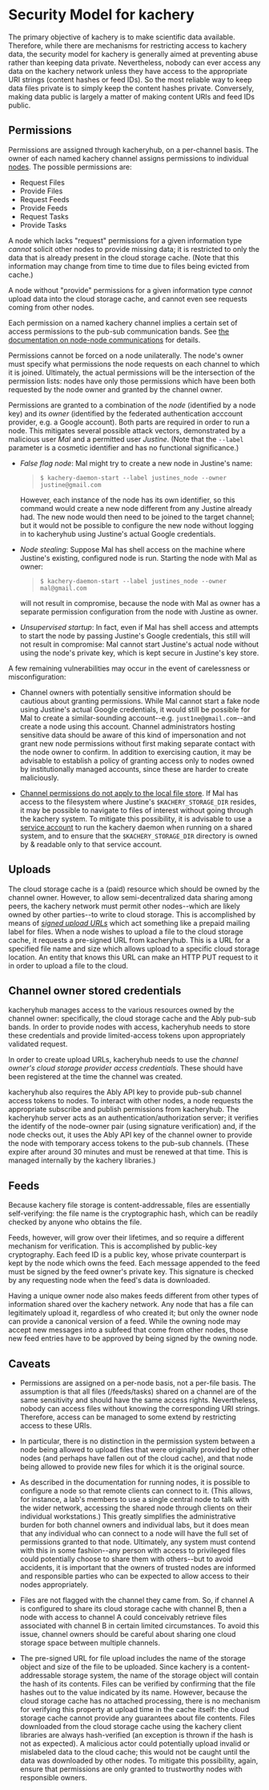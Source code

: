 # Security Model for kachery

The primary objective of kachery is to make scientific data available. Therefore, while there are mechanisms for restricting access to kachery data, the security model for kachery is generally aimed at preventing abuse rather than keeping data private. Nevertheless, nobody can ever access any data on the kachery network unless they have access to the appropriate URI strings (content hashes or feed IDs). So the most reliable way to keep data files private is to simply keep the content hashes private. Conversely, making data public is largely a matter of making content URIs and feed IDs public.

## Permissions

Permissions are assigned through kacheryhub, on a per-channel
basis. The owner of each named kachery channel assigns permissions to
individual [nodes](./node.md). The possible permissions are:

* Request Files
* Provide Files
* Request Feeds
* Provide Feeds
* Request Tasks
* Provide Tasks

A node which lacks "request" permissions for a given information
type *cannot* solicit other nodes to provide missing data; it is
restricted to only the data that is already present in the
cloud storage cache. (Note that this information may change from
time to time due to files being evicted from cache.)

A node without "provide" permissions for a given information type
*cannot* upload data into the cloud storage cache, and cannot even
see requests coming from other nodes.

Each permission on a named kachery channel implies a certain set of
access permissions to the pub-sub communication bands. See
[the documentation on node-node communications](./node.md#coordinating_communications)
for details.

Permissions cannot be forced on a node unilaterally. The node's owner
must specify what permissions the node requests on
each channel to which it is joined. Ultimately, the actual permissions
will be the intersection of the permission lists: nodes have only
those permissions which have been both requested by the node owner
and granted by the channel owner.

Permissions are granted to a combination of the *node*
(identified by a node key) and its *owner* (identified by the federated
authentication acccount provider, e.g. a Google account). Both parts
are required in order to run a node. This mitigates several possible
attack vectors, demonstrated by a malicious user *Mal* and a permitted
user *Justine*. (Note that the `--label` parameter is a cosmetic identifier
and has no functional significance.)

* *False flag node*: Mal might try to create a new node
in Justine's name:
  > `$ kachery-daemon-start --label justines_node --owner justine@gmail.com`
  
  However, each instance of the node has its own identifier,
  so this command would create a new node different from any
  Justine already had. The new node would then
  need to be joined to the target channel; but it would not be possible to
  configure the new node without logging in to kacheryhub using Justine's
  actual Google credentials.

* *Node stealing*: Suppose Mal has shell access on the machine where Justine's
existing, configured node is run. Starting the node with Mal as owner:
  > `$ kachery-daemon-start --label justines_node --owner mal@gmail.com`

  will not result in compromise, because the node with Mal as owner has a
  separate permission configuration from the node with Justine as owner.

* *Unsupervised startup*: In fact, even if Mal has shell access and attempts
to start the node by passing Justine's Google credentials, this still will not
result in compromise: Mal cannot start Justine's actual node
without using the node's private key, which is kept secure in Justine's key store.

A few remaining vulnerabilities may occur in the event of carelessness or
misconfiguration:

* Channel owners with potentially sensitive information should be cautious
about granting permissions. While Mal cannot start a fake node using Justine's
actual Google credentials, it would still be possible for Mal to create a
similar-sounding account--e.g. `just1ne@gmail.com`--and create a node using
this account. Channel administrators hosting sensitive data
should be aware of this kind of impersonation and not grant new node permissions
without first making separate contact with the node owner to confirm.
In addition to exercising caution, it may be advisable to establish
a policy of granting access only to nodes owned by institutionally managed accounts,
since these are harder to create maliciously.

* [Channel permissions do not apply to the local file store](./storage.md#Local-data-storage-access).
If Mal has access to the filesystem where Justine's `$KACHERY_STORAGE_DIR` resides,
it may be possible to navigate to files of interest without going through
the kachery system. To mitigate this possibility, it is advisable to use a
[service account](https://unix.stackexchange.com/questions/314725/what-is-the-difference-between-user-and-service-account)
to run the kachery daemon when running on a shared system, and to ensure
that the `$KACHERY_STORAGE_DIR` directory is owned by & readable only to
that service account.

## Uploads

The cloud storage cache is a (paid) resource which should be owned by the
channel owner. However, to allow semi-decentralized data sharing among peers,
the kachery network must permit other nodes--which are likely owned by
other parties--to write to cloud storage. This is accomplished by means of
*[signed upload URLs](https://cloud.google.com/storage/docs/access-control/signed-urls)*
which act something like a prepaid mailing label for files. When a node wishes to
upload a file to the cloud storage cache, it requests a pre-signed URL
from kacheryhub. This is a URL for a specified file name and size which
allows upload to a specific cloud storage location. An entity that knows this
URL can make an HTTP PUT request to it in order to upload a file to the cloud.

## Channel owner stored credentials

kacheryhub manages access to the various resources owned by the channel
owner: specifically, the cloud storage cache and the Ably pub-sub bands.
In order to provide nodes with access, kacheryhub needs to store
these credentials and provide limited-access tokens upon
appropriately validated request.

In order to create upload URLs, kacheryhub needs to use the
*channel owner's cloud storage provider access credentials*. These should
have been registered at the time the channel was created.

kacheryhub also requires the Ably API key to provide pub-sub channel
access tokens to nodes. To interact with other nodes, a node requests
the appropriate subscribe and publish permissions from kacheryhub.
The kacheryhub server acts as an authentication/authorization server;
it verifies the identify of the node-owner pair (using signature verification)
and, if the node checks out, it uses the Ably API key of the channel owner
to provide the node with temporary access tokens to the pub-sub channels.
(These expire after around 30 minutes and must be renewed at that time. This is managed internally by the kachery libraries.)

## Feeds

Because kachery file storage is content-addressable, files are essentially
self-verifying: the file name is the cryptographic hash, which can
be readily checked by anyone who obtains the file.

Feeds, however, will grow over their lifetimes, and so require a different
mechanism for verification. This is accomplished by public-key cryptography.
Each feed ID is a public key, whose private counterpart is kept by the node
which owns the feed. Each message appended to the feed must be signed
by the feed owner's private key. This signature is checked by any
requesting node when the feed's data is downloaded.

Having a unique owner node also makes feeds different from other
types of information shared over the kachery network. Any node that
has a file can legitimately upload it, regardless of who
created it; but only the owner node can provide a
canonical version of a feed. While the owning node may accept
new messages into a subfeed that come from other nodes, those
new feed entries have to be approved by being signed by the
owning node.

## Caveats

* Permissions are assigned on a per-node basis, not a per-file basis.
The assumption is that all files (/feeds/tasks) shared on a channel
are of the same sensitivity and should have the same access rights. Nevertheless, nobody can access files without knowing the corresponding URI strings. Therefore, access can be managed to some extend by restricting access to these URIs.

* In particular, there is no distinction in the
permission system between a node being allowed to upload files that were
originally provided by other nodes (and perhaps have fallen out of the
cloud cache), and that node being allowed to provide new files for which
it is the original source.

* As described in the documentation for running nodes, it is possible
to configure a node so that remote clients can connect to it. (This allows,
for instance, a lab's members to use a single central node to talk with the
wider network, accessing the shared node through clients on their individual
workstations.) This greatly simplifies the administrative burden for both
channel owners and individual labs, but it does mean that any individual
who can connect to a node will have the full set of permissions granted to that node.
Ultimately, any system must contend with this in some fashion--any person
with access to privileged files could potentially choose to share them with
others--but to avoid accidents, it is important that the owners of trusted nodes
are informed and responsible parties who can be expected to allow access to
their nodes appropriately.

* Files are not flagged with the channel they came from. So, if channel A
is configured to share its cloud storage cache with channel B,
then a node with access to channel A could conceivably retrieve files associated
with channel B in certain limited circumstances. To avoid this issue, channel
owners should be careful about sharing one cloud storage space between multiple channels.

* The pre-signed URL for file upload includes the name of the storage object and size of the file to
be uploaded. Since kachery is a content-addressable
storage system, the name of the storage object will contain the hash of its contents.
Files can be verified by confirming that the file hashes out to the value indicated
by its name.
However, because the cloud storage cache has no attached processing, there is no
mechanism for verifying this property at upload time in the cache itself: the cloud
storage cache cannot provide any guarantees about file contents.
Files downloaded from the cloud storage cache using the kachery client libraries are always hash-verified (an exception is thrown if the hash is not as expected).
A malicious actor could potentially upload invalid or mislabeled data
to the cloud cache; this would not be caught until the data was downloaded
by other nodes. To mitigate this possibility, again, ensure that permissions
are only granted to trustworthy nodes with responsible owners.
